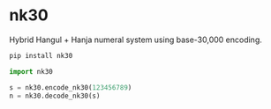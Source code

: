# nk30

Hybrid Hangul + Hanja numeral system using base-30,000 encoding.

```bash
pip install nk30
```

```python
import nk30

s = nk30.encode_nk30(123456789)
n = nk30.decode_nk30(s)
```
